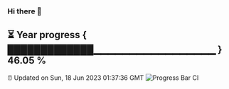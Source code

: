 ### Hi there 👋
⏳ Year progress { █████████████▁▁▁▁▁▁▁▁▁▁▁▁▁▁▁▁▁ } 46.05 %
---
⏰ Updated on Sun, 18 Jun 2023 01:37:36 GMT
![Progress Bar CI](https://github.com/liununu/liununu/workflows/Progress%20Bar%20CI/badge.svg)
